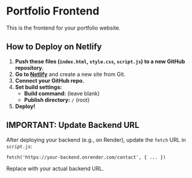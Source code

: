 # Portfolio Frontend

This is the frontend for your portfolio website.

## How to Deploy on Netlify

1. **Push these files (`index.html`, `style.css`, `script.js`) to a new GitHub repository.**
2. **Go to [Netlify](https://app.netlify.com/)** and create a new site from Git.
3. **Connect your GitHub repo.**
4. **Set build settings:**
   - **Build command:** (leave blank)
   - **Publish directory:** `/` (root)
5. **Deploy!**

## IMPORTANT: Update Backend URL

After deploying your backend (e.g., on Render), update the `fetch` URL in `script.js`:

```
fetch('https://your-backend.onrender.com/contact', { ... })
```

Replace with your actual backend URL. 